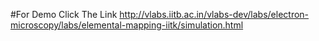 #For Demo Click The Link
http://vlabs.iitb.ac.in/vlabs-dev/labs/electron-microscopy/labs/elemental-mapping-iitk/simulation.html
